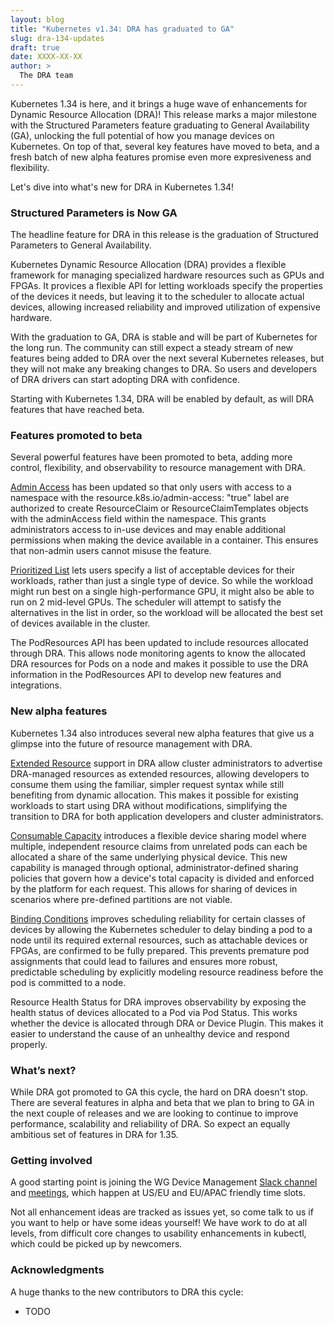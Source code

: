 ```yaml
---
layout: blog
title: "Kubernetes v1.34: DRA has graduated to GA"
slug: dra-134-updates
draft: true
date: XXXX-XX-XX
author: >
  The DRA team
---
```


Kubernetes 1.34 is here, and it brings a huge wave of enhancements for Dynamic Resource Allocation (DRA)! This
release marks a major milestone with the Structured Parameters feature graduating to General Availability (GA),
unlocking the full potential of how you manage devices on Kubernetes. On top of that, several key features have
moved to beta, and a fresh batch of new alpha features promise even more expresiveness and flexibility.

Let's dive into what's new for DRA in Kubernetes 1.34!

### Structured Parameters is Now GA
The headline feature for DRA in this release is the graduation of Structured Parameters to General Availability. 

Kubernetes Dynamic Resource Allocation (DRA) provides a flexible framework for managing specialized hardware
resources such as GPUs and FPGAs. It provices a flexible API for letting workloads specify the properties of the
devices it needs, but leaving it to the scheduler to allocate actual devices, allowing increased reliability and
improved utilization of expensive hardware.

With the graduation to GA, DRA is stable and will be part of Kubernetes for the long run. The community can still
expect a steady stream of new features being added to DRA over the next several Kubernetes releases, but they will
not make any breaking changes to DRA. So users and developers of DRA drivers can start adopting DRA with confidence.

Starting with Kubernetes 1.34, DRA will be enabled by default, as will DRA features that have reached beta.

### Features promoted to beta
Several powerful features have been promoted to beta, adding more control, flexibility, and observability to resource
management with DRA.

[Admin Access](/docs/concepts/scheduling-eviction/dynamic-resource-allocation/#admin-access) has been updated so that
only users with access to a namespace with the resource.k8s.io/admin-access: "true" label are authorized to create
ResourceClaim or ResourceClaimTemplates objects with the adminAccess field within the namespace. This grants
administrators access to in-use devices and may enable additional permissions when making the device available in a
container. This ensures that non-admin users cannot misuse the feature.

[Prioritized List](/docs/concepts/scheduling-eviction/dynamic-resource-allocation/#prioritized-list) lets users specify
a list of acceptable devices for their workloads, rather than just a single type of device. So while the workload
might run best on a single high-performance GPU, it might also be able to run on 2 mid-level GPUs. The scheduler will
attempt to satisfy the alternatives in the list in order, so the workload will be allocated the best set of devices
available in the cluster.

The PodResources API has been updated to include resources allocated through DRA. This allows node monitoring agents 
to know the allocated DRA resources for Pods on a node and makes it possible to use the DRA information in the PodResources API
to develop new features and integrations.

### New alpha features
Kubernetes 1.34 also introduces several new alpha features that give us a glimpse into the future of resource management with DRA.

[Extended Resource](/docs/concepts/scheduling-eviction/dynamic-resource-allocation/#extended-resource) support in DRA allow
cluster administrators to advertise DRA-managed resources as extended resources, allowing developers to consume them using
the familiar, simpler request syntax while still benefiting from dynamic allocation. This makes it possible for existing
workloads to start using DRA without modifications, simplifying the transition to DRA for both application developers and
cluster administrators.

[Consumable Capacity](/docs/concepts/scheduling-eviction/dynamic-resource-allocation/#consumable-capacity) introduces a flexible
device sharing model where multiple, independent resource claims from unrelated
pods can each be allocated a share of the same underlying physical device. This new capability is managed through optional,
administrator-defined sharing policies that govern how a device's total capacity is divided and enforced by the platform for
each request. This allows for sharing of devices in scenarios where pre-defined partitions are not viable.

[Binding Conditions](/docs/concepts/scheduling-eviction/dynamic-resource-allocation/#binding-conditions) improves scheduling
reliability for certain classes of devices by allowing the Kubernetes scheduler to delay binding a pod to a node until its
required external resources, such as attachable devices or FPGAs, are confirmed to be fully prepared. This prevents premature
pod assignments that could lead to failures and ensures more robust, predictable scheduling by explicitly modeling resource
readiness before the pod is committed to a node.

Resource Health Status for DRA improves observability by exposing the health status of devices allocated to a Pod via Pod Status.
This works whether the device is allocated through DRA or Device Plugin. This makes it easier to understand the cause of an
unhealthy device and respond properly.

### What’s next?

While DRA got promoted to GA this cycle, the hard on DRA doesn't stop. There are several features in alpha and beta that
we plan to bring to GA in the next couple of releases and we are looking to continue to improve performance, scalability
and reliability of DRA. So expect an equally ambitious set of features in DRA for 1.35.

### Getting involved

A good starting point is joining the WG Device Management [Slack channel](https://kubernetes.slack.com/archives/C0409NGC1TK) and [meetings](https://docs.google.com/document/d/1qxI87VqGtgN7EAJlqVfxx86HGKEAc2A3SKru8nJHNkQ/edit?tab=t.0#heading=h.tgg8gganowxq), which happen at US/EU and EU/APAC friendly time slots.

Not all enhancement ideas are tracked as issues yet, so come talk to us if you want to help or have some ideas yourself! We have work to do at all levels, from difficult core changes to usability enhancements in kubectl, which could be picked up by newcomers.

### Acknowledgments

A huge thanks to the new contributors to DRA this cycle:
* TODO

